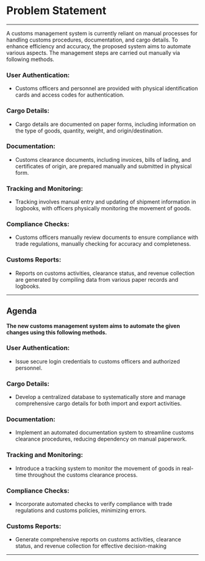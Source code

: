 # Problem Statement  

<hr>
A customs management system is currently reliant on manual processes for handling customs procedures, documentation, and cargo details. To enhance efficiency and accuracy, the proposed system aims to automate various aspects. The management steps are carried out manually via following methods.

### User Authentication:

*   Customs officers and personnel are provided with physical identification cards and access codes for authentication.

### Cargo Details:

*   Cargo details are documented on paper forms, including information on the type of goods, quantity, weight, and origin/destination.

### Documentation:

*   Customs clearance documents, including invoices, bills of lading, and certificates of origin, are prepared manually and submitted in physical form.

### Tracking and Monitoring:

*   Tracking involves manual entry and updating of shipment information in logbooks, with officers physically monitoring the movement of goods.

### Compliance Checks:

*   Customs officers manually review documents to ensure compliance with trade regulations, manually checking for accuracy and completeness.

### Customs Reports:

*   Reports on customs activities, clearance status, and revenue collection are generated by compiling data from various paper records and logbooks.

<hr>

## Agenda

**The new customs management system aims to automate the given changes using this following methods.**

### User Authentication:

*   Issue secure login credentials to customs officers and authorized personnel.

### Cargo Details:

*   Develop a centralized database to systematically store and manage comprehensive cargo details for both import and export activities.

### Documentation:

*   Implement an automated documentation system to streamline customs clearance procedures, reducing dependency on manual paperwork.

### Tracking and Monitoring:

*   Introduce a tracking system to monitor the movement of goods in real-time throughout the customs clearance process.

### Compliance Checks:

*   Incorporate automated checks to verify compliance with trade regulations and customs policies, minimizing errors.

### Customs Reports:

*   Generate comprehensive reports on customs activities, clearance status, and revenue collection for effective decision-making

<hr>
